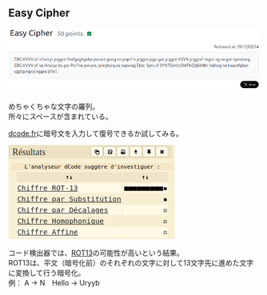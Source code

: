 ## Easy Cipher

![](img/easy-cipher1.png)

めちゃくちゃな文字の羅列。  
所々にスペースが含まれている。  

[dcode.fr](https://www.dcode.fr/identification-chiffrement)に暗号文を入力して復号できるか試してみる。  

![](img/easy-cipher2.png)

コード検出器では、[ROT13](https://ja.wikipedia.org/wiki/ROT13)の可能性が高いという結果。  
ROT13は、平文（暗号化前）のそれぞれの文字に対して13文字先に進めた文字に変換して行う暗号化。  
例： A -> N　Hello -> Uryyb


